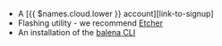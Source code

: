 * A [{{ $names.cloud.lower }} account][link-to-signup]
* Flashing utility - we recommend [Etcher](https://www.balena.io/etcher)
* An installation of the [balena CLI](https://github.com/balena-io/balena-cli/blob/master/INSTALL.md)